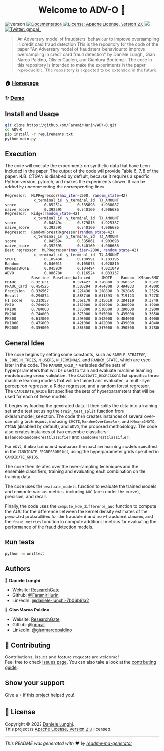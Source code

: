<h1 align="center">Welcome to ADV-O 👋</h1>
<p>
  <img alt="Version" src="https://img.shields.io/badge/version-0.2.0-blue.svg?cacheSeconds=2592000" />
  <a href="docs" target="_blank">
    <img alt="Documentation" src="https://img.shields.io/badge/documentation-yes-brightgreen.svg" />
  </a>
  <a href="https://opensource.org/licenses/Apache-2.0" target="_blank">
    <img alt="License: Apache License, Version 2.0" src="https://img.shields.io/badge/license-Apache%202-blue" />
  </a>
    </a>
      <a href="https://codecov.io/gh/kefranabg/readme-md-generator">
    <img src="https://codecov.io/gh/kefranabg/readme-md-generator/branch/master/graph/badge.svg" />
  </a>
  <a href="https://twitter.com/gmpal_" target="_blank">
    <img alt="Twitter: gmpal_" src="https://img.shields.io/twitter/follow/authortwitter.svg" />
  </a>
</p>

> An Adversary model of fraudsters’ behaviour to improve oversampling in credit card fraud detection
This is the repository for the code of the paper "An Adversary model of fraudsters’ behaviour to improve oversampling in credit card fraud detection" by Daniele Lunghi, Gian Marco Paldino, Olivier Caelen, and Gianluca Bontempi. 
The code in this repository is intended to make the experiments in the paper reproducible. 
The repository is expected to be extended in the future.


### 🏠 [Homepage](homepage)

### ✨ [Demo](demo)

## Install and Usage

```sh
git clone https://github.com/FaramirHurin/ADV-O.git
cd ADV-O
pip install -r requirements.txt
python main.py
```

## Execution
The code will execute the experiments on synthetic data that have been included in the paper. 
The output of the code will provide Table 6, 7, 8 of the paper. 
N.B. CTGAN is disabled by default, because it requires a specific Python version, pytorch, and makes the experiments slower.
It can be added by uncommenting the corresponding lines. 
```sh
Regressor:  MLPRegressor(max_iter=2000, random_state=42)
             x_terminal_id  y_terminal_id  TX_AMOUNT
score             0.852514       0.585098   0.938087
naive_score       0.392595       0.540160   0.906686
Regressor:  Ridge(random_state=42)
             x_terminal_id  y_terminal_id  TX_AMOUNT
score             0.848494       0.579815   0.925387
naive_score       0.392595       0.540160   0.906686
Regressor:  RandomForestRegressor(random_state=42)
             x_terminal_id  y_terminal_id  TX_AMOUNT
score             0.845694       0.585861   0.903093
naive_score       0.392595       0.540160   0.906686
Best regressor:  MLPRegressor(max_iter=2000, random_state=42)
             x_terminal_id  y_terminal_id  TX_AMOUNT
SMOTE             0.109430       0.100991   0.183195
Random            0.046015       0.105073   0.020810
KMeansSMOTE       0.045930       0.104494   0.021049
ADVO              0.086780       0.116524   0.033137
            Baseline  Baseline_balanced     SMOTE    Random  KMeansSMOTE      ADVO
PRAUC       0.321631           0.374427  0.358808  0.368367     0.357233  0.367125
PRAUC_Card  0.454525           0.500294  0.464808  0.494833     0.480953  0.479956
Precision   0.336567           0.227430  0.268898  0.262045     0.252546  0.267644
Recall      0.290874           0.888746  0.681393  0.719123     0.727830  0.694615
F1 score    0.312057           0.362179  0.385619  0.384119     0.374979  0.386402
PK50        0.760000           0.360000  0.560000  0.300000     0.400000  0.420000
PK100       0.780000           0.370000  0.520000  0.380000     0.390000  0.450000
PK200       0.740000           0.375000  0.505000  0.435000     0.365000  0.545000
PK500       0.612000           0.398000  0.502000  0.404000     0.400000  0.554000
PK1000      0.475000           0.421000  0.462000  0.439000     0.404000  0.485000
PK2000      0.359000           0.383500  0.397000  0.390500     0.378000  0.406500
```

## General Idea
The code begins by setting some constants, such as `SAMPLE_STRATEGY`, `N_JOBS`, `N_TREES`, `N_USERS`, `N_TERMINALS`, and `RANDOM_STATE`, which are used later in the code. The `RANDOM_GRID_*` variables define sets of hyperparameters that will be used to train and evaluate machine learning models using cross-validation. The `CANDIDATE_REGRESSORS` list specifies three machine learning models that will be trained and evaluated: a multi-layer perceptron regressor, a Ridge regressor, and a random forest regressor. The `CANDIDATE_GRIDS` list specifies the sets of hyperparameters that will be used for each of these models.

It begins by loading the generated data. It then splits the data into a training set and a test set using the `train_test_split` function from sklearn.model_selection. The code then creates instances of several over-sampling techniques, including `SMOTE`, `RandomOverSampler`, and `KMeansSMOTE`, `CTGAN` (disabled by default), and `ADVO`, the proposed methodology. The code also creates instances of two ensemble classifiers: `BalancedRandomForestClassifier` and `RandomForestClassifier`.

For `ADVO`, it also trains and evaluates the machine learning models specified in the `CANDIDATE_REGRESSORS` list, using the hyperparameter grids specified in `CANDIDATE_GRIDS`. 

The code then iterates over the over-sampling techniques and the ensemble classifiers, training and evaluating each combination on the training data.

The code uses the `evaluate_models` function to evaluate the trained models and compute various metrics, including `AUC` (area under the curve), precision, and recall.

Finally, the code uses the `compute_kde_difference_auc` function to compute the AUC for the difference between the kernel density estimates of the predicted probabilities for the fraudulent and non-fraudulent classes, and the `fraud_metrics` function to compute additional metrics for evaluating the performance of the fraud detection models.



## Run tests

```sh
python -m unittest
```

## Authors

👤 **Daniele Lunghi**

* Website: [ResearchGate](https://www.researchgate.net/profile/Daniele-Lunghi)
* Github: [@FaramirHurin](https://github.com/FaramirHurin)
* LinkedIn: [@daniele-lunghi-7b06b91a2](https://linkedin.com/in/daniele-lunghi-7b06b91a2)

👤 **Gian Marco Paldino**

* Website: [ResearchGate](https://www.researchgate.net/profile/Gian-Marco-Paldino-2)
* Github: [@gmpal](https://github.com/gmpal)
* LinkedIn: [@gianmarcopaldino](https://linkedin.com/in/gianmarcopaldino)


## 🤝 Contributing

Contributions, issues and feature requests are welcome!<br />Feel free to check [issues page](issuesurl). You can also take a look at the [contributing guide](contributionguide).

## Show your support

Give a ⭐️ if this project helped you!

## 📝 License

Copyright © 2022 [Daniele Lunghi](https://github.com/FaramirHurin).<br />
This project is [Apache License, Version 2.0](https://opensource.org/licenses/Apache-2.0) licensed.

***
_This README was generated with ❤️ by [readme-md-generator](https://github.com/kefranabg/readme-md-generator)_
